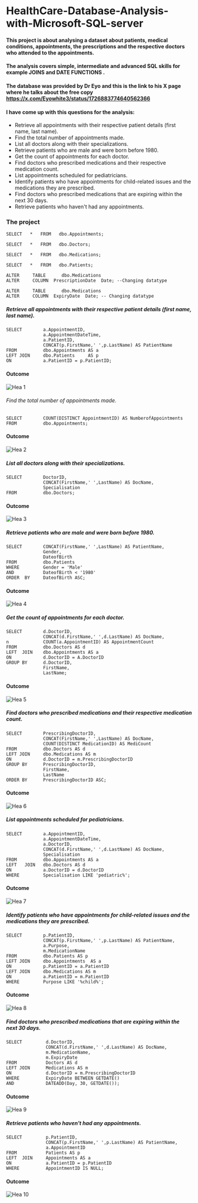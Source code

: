 # HealthCare-Database-Analysis-with-Microsoft-SQL-server
#### This project is about analysing a dataset about patients, medical conditions,  appointments, the  prescriptions and the respective doctors who attended to the appointments.
#### The analysis covers simple, intermediate and advanced SQL skills for example JOINS and  DATE FUNCTIONS .
#### The database was provided by Dr Eyo and this is the link to his X page where he talks about the free copy https://x.com/Eyowhite3/status/1726883774640562366

#### I have come up with this questions for the analysis:

- Retrieve all appointments with their respective patient details (first name, last name).
- Find the total number of appointments made.
- List all doctors along with their specializations.
- Retrieve patients who are male and were born before 1980.
- Get the count of appointments for each doctor.
- Find doctors who prescribed medications and their respective medication count.
- List appointments scheduled for pediatricians.
- Identify patients who have appointments for child-related issues and the medications they are prescribed.
- Find doctors who prescribed medications that are expiring within the next 30 days.
- Retrieve patients who haven't had any appointments.

### The project

```
SELECT   *   FROM   dbo.Appointments;
```
```
SELECT   *   FROM   dbo.Doctors;
```
```
SELECT   *   FROM   dbo.Medications;
```
```
SELECT   *   FROM   dbo.Patients;
```

```
ALTER     TABLE      dbo.Medications
ALTER     COLUMN  PrescriptionDate  Date; --Changing datatype
```
```
ALTER     TABLE      dbo.Medications
ALTER     COLUMN  ExpiryDate  Date; -- Changing datatype
```

##### Retrieve all appointments with their respective patient details (first name, last name).
```
SELECT        a.AppointmentID,
              a.AppointmentDateTime,
              a.PatientID,
              CONCAT(p.FirstName,' ',p.LastName) AS PatientName
FROM          dbo.Appointments AS a
LEFT JOIN     dbo.Patients     AS p
ON            a.PatientID = p.PatientID;
```
#### Outcome
![Hea 1](https://github.com/richardmukechiwa/HealthCare-Dataset-Analysis-with-Microsoft-SQL-server/assets/131812176/fa9cb545-2d41-49a9-982a-6e2c92cb8251)

###### Find the total number of appointments made.
```
SELECT        COUNT(DISTINCT AppointmentID) AS NumberofAppointments
FROM          dbo.Appointments;
 ```
#### Outcome
 ![Hea 2](https://github.com/richardmukechiwa/HealthCare-Dataset-Analysis-with-Microsoft-SQL-server/assets/131812176/8bcf89a7-3622-4eeb-aa9d-6cb67426b647) 
##### List all doctors along with their specializations.
```
SELECT        DoctorID,
              CONCAT(FirstName,' ',LastName) AS DocName,
              Specialisation
FROM          dbo.Doctors;
```
#### Outcome
![Hea 3](https://github.com/richardmukechiwa/HealthCare-Dataset-Analysis-with-Microsoft-SQL-server/assets/131812176/fa4e71a6-694f-4738-ba3e-03760b01661c)
##### Retrieve patients who are male and were born before 1980.
```
SELECT        CONCAT(FirstName,' ',LastName) AS PatientName,
              Gender,
              DateofBirth
FROM          dbo.Patients
WHERE         Gender = 'Male'
AND           DateofBirth < '1980'
ORDER  BY     DateofBirth ASC;
```
#### Outcome
![Hea 4](https://github.com/richardmukechiwa/HealthCare-Dataset-Analysis-with-Microsoft-SQL-server/assets/131812176/451e6a10-ceab-4ac6-b95f-2e1be9b875e7)

##### Get the count of appointments for each doctor.
```
SELECT        d.DoctorID,
              CONCAT(d.FirstName,' ',d.LastName) AS DocName,
n             COUNT(a.AppointmentID) AS AppointmentCount
FROM          dbo.Doctors AS d
LEFT  JOIN    dbo.Appointments AS a
ON            d.DoctorID = A.DoctorID
GROUP BY      d.DoctorID,
              FirstName,
              LastName;
```
#### Outcome
![Hea 5](https://github.com/richardmukechiwa/HealthCare-Dataset-Analysis-with-Microsoft-SQL-server/assets/131812176/bb6da9e6-494d-4610-9a6f-fcebe35d6276)
              
##### Find doctors who prescribed medications and their respective medication count.
```
SELECT        PrescribingDoctorID,
              CONCAT(FirstName,' ',LastName) AS DocName,
			  COUNT(DISTINCT MedicationID) AS MediCount
FROM          dbo.Doctors AS d
LEFT JOIN     dbo.Medications AS m
ON            d.DoctorID = m.PrescribingDoctorID
GROUP BY      PrescribingDoctorID,
              FirstName,
              LastName
ORDER BY      PrescribingDoctorID ASC;
```
#### Outcome
 ![Hea 6](https://github.com/richardmukechiwa/HealthCare-Dataset-Analysis-with-Microsoft-SQL-server/assets/131812176/03f03323-d38b-49d1-948c-f701dc0c32f8) 
 
##### List appointments scheduled for pediatricians.
```
SELECT        a.AppointmentID,
              a.AppointmentDateTime,
              a.DoctorID,
              CONCAT(d.FirstName,' ',d.LastName) AS DocName,
              Specialisation
FROM          dbo.Appointments AS a
LEFT   JOIN   dbo.Doctors AS d
ON            a.DoctorID = d.DoctorID
WHERE         Specialisation LIKE 'pediatric%';
```
#### Outcome
![Hea 7](https://github.com/richardmukechiwa/HealthCare-Dataset-Analysis-with-Microsoft-SQL-server/assets/131812176/4bff8ab9-c52a-4ff2-87f6-0efec38bd7e5)

##### Identify patients who have appointments for child-related issues and the medications they are prescribed.
```
SELECT        p.PatientID,
              CONCAT(p.FirstName,' ',p.LastName) AS PatientName,
              a.Purpose,
              m.MedicationName
FROM          dbo.Patients AS p
LEFT JOIN     dbo.Appointments  AS a
ON            p.PatientID = a.PatientID
LEFT JOIN     dbo.Medications AS m
ON            a.PatientID = m.PatientID
WHERE         Purpose LIKE '%child%';
```
#### Outcome
![Hea 8](https://github.com/richardmukechiwa/HealthCare-Dataset-Analysis-with-Microsoft-SQL-server/assets/131812176/e88c30a6-b924-4236-8705-d7f3e2c6382e)

##### Find doctors who prescribed medications that are expiring within the next 30 days.
```
SELECT         d.DoctorID,
               CONCAT(d.FirstName,' ',d.LastName) AS DocName,
               m.MedicationName,
               m.ExpiryDate
FROM           Doctors AS d
LEFT JOIN      Medications AS m
ON             d.DoctorID = m.PrescribingDoctorID
WHERE          ExpiryDate BETWEEN GETDATE() 
AND            DATEADD(Day, 30, GETDATE());
```
#### Outcome
![Hea 9](https://github.com/richardmukechiwa/HealthCare-Dataset-Analysis-with-Microsoft-SQL-server/assets/131812176/e355ee48-694a-4a6c-9ef5-8e627f075c49)

##### Retrieve patients who haven't had any appointments.
```
SELECT         p.PatientID,
               CONCAT(p.FirstName,' ',p.LastName) AS PatientName,
               a.AppointmentID
FROM           Patients AS p
LEFT  JOIN     Appointments AS a
ON             a.PatientID = p.PatientID
WHERE          AppointmentID IS NULL;
```
#### Outcome
![Hea 10](https://github.com/richardmukechiwa/HealthCare-Dataset-Analysis-with-Microsoft-SQL-server/assets/131812176/126dfb76-8d1c-4d94-ae3a-a8c8b9f65c66)







